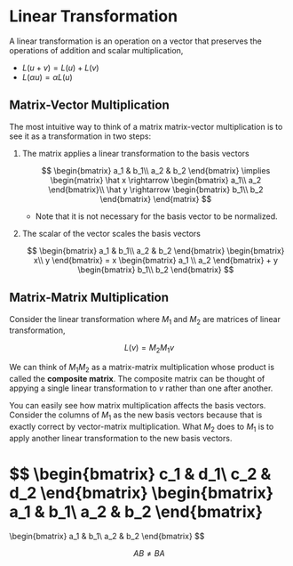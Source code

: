 #  Linear Transformation

A linear transformation is an operation on a vector that preserves the operations of addition and scalar multiplication,

* $L(u + v) = L(u) + L(v)$
* $L(\alpha u) = \alpha L(u)$

## Matrix-Vector Multiplication
The most intuitive way to think of a matrix matrix-vector multiplication is to see it as a transformation in two steps:

1. The matrix applies a linear transformation to the basis vectors

    $$
    \begin{bmatrix}
        a_1 & b_1\\
        a_2 & b_2
    \end{bmatrix} \implies
    \begin{matrix}
        \hat x \rightarrow \begin{bmatrix}
            a_1\\
            a_2
        \end{bmatrix}\\
        \hat y \rightarrow \begin{bmatrix}
            b_1\\
            b_2
        \end{bmatrix}
    \end{matrix}
    $$

    * Note that it is not necessary for the basis vector to be normalized.

2. The scalar of the vector scales the basis vectors

    $$
    \begin{bmatrix}
        a_1 & b_1\\
        a_2 & b_2
    \end{bmatrix}
    \begin{bmatrix}
        x\\
        y
    \end{bmatrix} =
    x
    \begin{bmatrix}
        a_1 \\
        a_2
    \end{bmatrix} +
    y
    \begin{bmatrix}
        b_1\\
        b_2
    \end{bmatrix}
    $$

## Matrix-Matrix Multiplication

Consider the linear transformation where $M_1$ and $M_2$ are matrices of linear transformation,

$$
L(v) = M_2M_1 v
$$

We can think of $M_1M_2$ as a matrix-matrix multiplication whose product is called the **composite matrix**. The composite matrix can be thought of appying a single linear transformation to $v$ rather than one after another.

You can easily see how matrix multiplication affects the basis vectors. Consider the columns of $M_1$ as the new basis vectors because that is exactly correct by vector-matrix multiplication. What $M_2$ does to $M_1$ is to apply another linear transformation to the new basis vectors.

$$
\begin{bmatrix}
    c_1 & d_1\\
    c_2 & d_2
\end{bmatrix}
\begin{bmatrix}
    a_1 & b_1\\
    a_2 & b_2
\end{bmatrix}
=
\begin{bmatrix}
    a_1 & b_1\\
    a_2 & b_2
\end{bmatrix}
$$

$$
AB \neq BA
$$